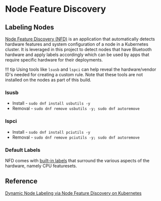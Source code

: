 # Node Feature Discovery

## Labeling Nodes

[Node Feature Discovery (NFD)](https://github.com/kubernetes-sigs/node-feature-discovery) is an application that automatically detects hardware features and system configuration of a node in a Kubernetes cluster. It is leveraged in this project to detect nodes that have Bluetooth hardware and apply labels accordingly which can be used by apps that require specific hardware for their deployments.

!!! tip
    Using tools like `lsusb` and `lspci` can help reveal the hardware/vendor ID's needed for creating a custom rule. Note that these tools are not installed on the nodes as part of this build.

### lsusb

- Install - `sudo dnf install usbutils -y`
- Removal - `sudo dnf remove usbutils -y; sudo dnf autoremove`


### lspci

- Install - `sudo dnf install pciutils -y`
- Removal - `sudo dnf remove pciutils -y; sudo dnf autoremove`

### Default Labels

NFD comes with [built-in labels](https://kubernetes-sigs.github.io/node-feature-discovery/v0.14/usage/features.html#built-in-labels) that surround the various aspects of the hardware, namely CPU featuresets.

## Reference

[Dynamic Node Labeling via Node Feature Discovery on Kubernetes](https://medium.com/@reefland/dynamic-kubernetes-node-labeling-via-node-feature-discovery-2c3e9c1879d1)

